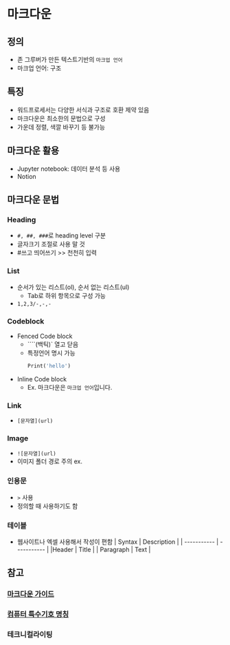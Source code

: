 # 마크다운

## 정의

 - 존 그루버가 만든 텍스트기반의 `마크업 언어`
 - 마크업 언어: 구조

## 특징

 - 워드프로세서는 다양한 서식과 구조로 호환 제약 있음
 - 마크다운은 최소한의 문법으로 구성
 - 가운데 정렬, 색깔 바꾸기 등 불가능
 
## 마크다운 활용

 - Jupyter notebook: 데이터 분석 등 사용
 - Notion

## 마크다운 문법

### Heading

  - `#, ##, ###`로 heading level 구분
  - 글자크기 조절로 사용 말 것
  - #쓰고 띄어쓰기  >> 천천히 입력

### List

  - 순서가 있는 리스트(ol), 순서 없는 리스트(ul)
	- Tab로 하위 항목으로 구성 가능
  - `1,2,3/-,-,-`

### Codeblock

  - Fenced Code block
    - ````(백틱)` 열고 닫음
    - 특정언어 명시 가능
      ```python
      Print('hello')
  - Inline Code block
    - Ex. 마크다운은 `마크업 언어`입니다.

### Link

  - `[문자열](url)`

### Image

  - `![문자열](url)`
  - 이미지 폴더 경로 주의 ex. [](b/1.png)

### 인용문

  - `>` 사용
  - 정의할 때 사용하기도 함

### 테이블 

  - 웹사이트나 엑셀 사용해서 작성이 편함
    | Syntax      | Description |
    | ----------- | ----------- |
    |Header       | Title       |
    | Paragraph   | Text        |


## 참고

### [마크다운 가이드](https://www.markdownguide.org/)

### [컴퓨터 특수기호 명칭](https://mblogthumb-phinf.pstatic.net/data35/2008/7/18/17/sign_nmnonmn.jpg?type=w800)

### 테크니컬라이팅